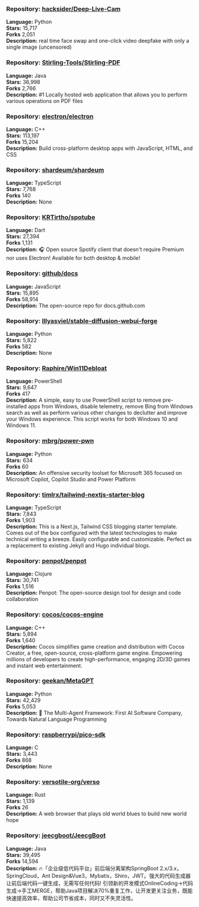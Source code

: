 ### **Repository:** [hacksider/Deep-Live-Cam](https://github.com/hacksider/Deep-Live-Cam)  

**Language:** Python  
**Stars:** 15,717  
**Forks** 2,051  
**Description:** real time face swap and one-click video deepfake with only a single image (uncensored)  

### **Repository:** [Stirling-Tools/Stirling-PDF](https://github.com/Stirling-Tools/Stirling-PDF)  

**Language:** Java  
**Stars:** 36,998  
**Forks** 2,766  
**Description:** #1 Locally hosted web application that allows you to perform various operations on PDF files  

### **Repository:** [electron/electron](https://github.com/electron/electron)  

**Language:** C++  
**Stars:** 113,197  
**Forks** 15,204  
**Description:** Build cross-platform desktop apps with JavaScript, HTML, and CSS  

### **Repository:** [shardeum/shardeum](https://github.com/shardeum/shardeum)  

**Language:** TypeScript  
**Stars:** 7,768  
**Forks** 140  
**Description:** None  

### **Repository:** [KRTirtho/spotube](https://github.com/KRTirtho/spotube)  

**Language:** Dart  
**Stars:** 27,394  
**Forks** 1,131  
**Description:** 🎧 Open source Spotify client that doesn't require Premium nor uses Electron! Available for both desktop & mobile!  

### **Repository:** [github/docs](https://github.com/github/docs)  

**Language:** JavaScript  
**Stars:** 15,895  
**Forks** 58,914  
**Description:** The open-source repo for docs.github.com  

### **Repository:** [lllyasviel/stable-diffusion-webui-forge](https://github.com/lllyasviel/stable-diffusion-webui-forge)  

**Language:** Python  
**Stars:** 5,822  
**Forks** 582  
**Description:** None  

### **Repository:** [Raphire/Win11Debloat](https://github.com/Raphire/Win11Debloat)  

**Language:** PowerShell  
**Stars:** 9,647  
**Forks** 417  
**Description:** A simple, easy to use PowerShell script to remove pre-installed apps from Windows, disable telemetry, remove Bing from Windows search as well as perform various other changes to declutter and improve your Windows experience. This script works for both Windows 10 and Windows 11.  

### **Repository:** [mbrg/power-pwn](https://github.com/mbrg/power-pwn)  

**Language:** Python  
**Stars:** 634  
**Forks** 60  
**Description:** An offensive security toolset for Microsoft 365 focused on Microsoft Copilot, Copilot Studio and Power Platform  

### **Repository:** [timlrx/tailwind-nextjs-starter-blog](https://github.com/timlrx/tailwind-nextjs-starter-blog)  

**Language:** TypeScript  
**Stars:** 7,843  
**Forks** 1,903  
**Description:** This is a Next.js, Tailwind CSS blogging starter template. Comes out of the box configured with the latest technologies to make technical writing a breeze. Easily configurable and customizable. Perfect as a replacement to existing Jekyll and Hugo individual blogs.  

### **Repository:** [penpot/penpot](https://github.com/penpot/penpot)  

**Language:** Clojure  
**Stars:** 30,741  
**Forks** 1,516  
**Description:** Penpot: The open-source design tool for design and code collaboration  

### **Repository:** [cocos/cocos-engine](https://github.com/cocos/cocos-engine)  

**Language:** C++  
**Stars:** 5,894  
**Forks** 1,640  
**Description:** Cocos simplifies game creation and distribution with Cocos Creator, a free, open-source, cross-platform game engine. Empowering millions of developers to create high-performance, engaging 2D/3D games and instant web entertainment.  

### **Repository:** [geekan/MetaGPT](https://github.com/geekan/MetaGPT)  

**Language:** Python  
**Stars:** 42,429  
**Forks** 5,053  
**Description:** 🌟 The Multi-Agent Framework: First AI Software Company, Towards Natural Language Programming  

### **Repository:** [raspberrypi/pico-sdk](https://github.com/raspberrypi/pico-sdk)  

**Language:** C  
**Stars:** 3,443  
**Forks** 868  
**Description:** None  

### **Repository:** [versotile-org/verso](https://github.com/versotile-org/verso)  

**Language:** Rust  
**Stars:** 1,139  
**Forks** 26  
**Description:** A web browser that plays old world blues to build new world hope  

### **Repository:** [jeecgboot/JeecgBoot](https://github.com/jeecgboot/JeecgBoot)  

**Language:** Java  
**Stars:** 39,495  
**Forks** 14,594  
**Description:** 🔥「企业级低代码平台」前后端分离架构SpringBoot 2.x/3.x，SpringCloud，Ant Design&Vue3，Mybatis，Shiro，JWT。强大的代码生成器让前后端代码一键生成，无需写任何代码! 引领新的开发模式OnlineCoding->代码生成->手工MERGE，帮助Java项目解决70%重复工作，让开发更关注业务，既能快速提高效率，帮助公司节省成本，同时又不失灵活性。  


